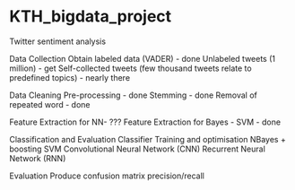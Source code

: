 # KTH_bigdata_project
Twitter sentiment analysis

Data Collection
Obtain labeled data (VADER) - done 
Unlabeled tweets (1 million) - get
Self-collected tweets (few thousand tweets relate to predefined topics) - nearly there

Data Cleaning
Pre-processing - done
Stemming - done
Removal of repeated word - done

Feature Extraction for NN- ???
Feature Extraction for Bayes - SVM - done

Classification and Evaluation
Classifier Training and optimisation
NBayes + boosting
SVM
Convolutional Neural Network (CNN) 
Recurrent Neural Network (RNN)

Evaluation 
Produce confusion matrix
precision/recall
 
